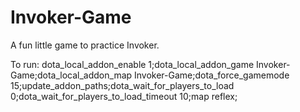 Invoker-Game
============

A fun little game to practice Invoker.

To run:
dota_local_addon_enable 1;dota_local_addon_game Invoker-Game;dota_local_addon_map Invoker-Game;dota_force_gamemode 15;update_addon_paths;dota_wait_for_players_to_load 0;dota_wait_for_players_to_load_timeout 10;map reflex;
